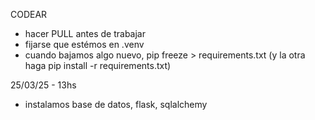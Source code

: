 CODEAR
- hacer PULL antes de trabajar 
- fijarse que estémos en .venv 
- cuando bajamos algo nuevo, pip freeze > requirements.txt (y la otra haga  pip install -r requirements.txt)

25/03/25 - 13hs 
- instalamos base de datos, flask, sqlalchemy
